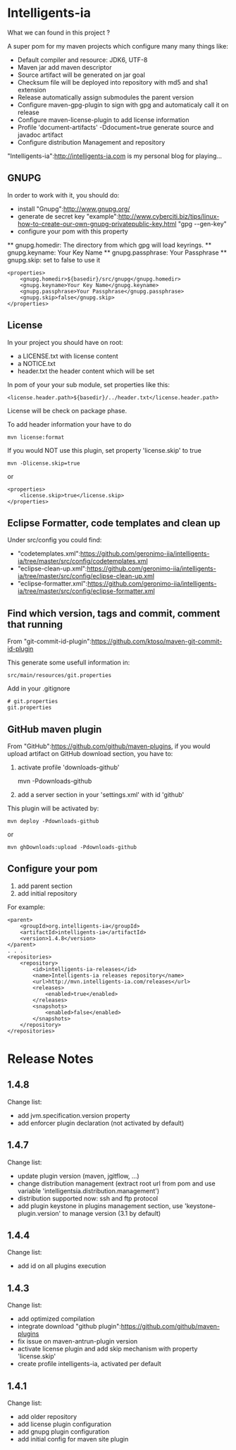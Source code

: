 Intelligents-ia
===============

What we can found in this project ?

A super pom for my maven projects which configure many many things like:

* Default compiler and resource: JDK6, UTF-8
* Maven jar add maven descriptor
* Source artifact will be generated on jar goal
* Checksum file will be deployed into repository with md5 and sha1 extension
* Release automatically assign submodules the parent version
* Configure maven-gpg-plugin to sign with gpg and automaticaly call it on release
* Configure maven-license-plugin to add license information
* Profile 'document-artifacts' -Ddocument=true generate source and javadoc artifact
* Configure distribution Management and repository

"Intelligents-ia":http://intelligents-ia.com is my personal blog for playing...

GNUPG
-----

In order to work with it, you should do:
* install "Gnupg":http://www.gnupg.org/
* generate de secret key "example":http://www.cyberciti.biz/tips/linux-how-to-create-our-own-gnupg-privatepublic-key.html "gpg --gen-key"
* configure your pom with this property

** gnupg.homedir: The directory from which gpg will load keyrings.
** gnupg.keyname: Your Key Name
** gnupg.passphrase: Your Passphrase
** gnupg.skip: set to false to use it


	<properties>
		<gnupg.homedir>${basedir}/src/gnupg</gnupg.homedir>
		<gnupg.keyname>Your Key Name</gnupg.keyname>
		<gnupg.passphrase>Your Passphrase</gnupg.passphrase>
		<gnupg.skip>false</gnupg.skip>
	</properties>



License
-------

In your project you should have on root:

* a LICENSE.txt with license content
* a NOTICE.txt
* header.txt the header content which will be set

In pom of your your sub module, set properties like this:


	<license.header.path>${basedir}/../header.txt</license.header.path>


License will be check on package phase.

To add header information your have to do


	mvn license:format

If you would NOT use this plugin, set property 'license.skip' to true


	mvn -Dlicense.skip=true

or


	<properties>
		<license.skip>true</license.skip>
	</properties>


Eclipse Formatter, code templates and clean up
----------------------------------------------

Under src/config you could find:
* "codetemplates.xml":https://github.com/geronimo-iia/intelligents-ia/tree/master/src/config/codetemplates.xml
* "eclipse-clean-up.xml":https://github.com/geronimo-iia/intelligents-ia/tree/master/src/config/eclipse-clean-up.xml
* "eclipse-formatter.xml":https://github.com/geronimo-iia/intelligents-ia/tree/master/src/config/eclipse-formatter.xml


Find which version, tags and commit, comment that running
----------------------------------------------------------

From "git-commit-id-plugin":https://github.com/ktoso/maven-git-commit-id-plugin

This generate some usefull information in:


	src/main/resources/git.properties

Add in your .gitignore


	# git.properties
	git.properties



GitHub maven plugin
-------------------

From "GitHub":https://github.com/github/maven-plugins, if you would upload artifact on GitHub download section, you have to:

1. activate profile 'downloads-github'

	mvn -Pdownloads-github


2. add a server section in your 'settings.xml' with id 'github'



This plugin will be activated by:

	mvn deploy -Pdownloads-github

or

	mvn ghDownloads:upload -Pdownloads-github



Configure your pom
------------------

1. add parent section
2. add initial repository

 
For example:


	<parent>
		<groupId>org.intelligents-ia</groupId>
		<artifactId>intelligents-ia</artifactId>
		<version>1.4.8</version>
	</parent>
	. . .
	<repositories>
		<repository>
			<id>intelligents-ia-releases</id>
			<name>Intelligents-ia releases repository</name>
			<url>http://mvn.intelligents-ia.com/releases</url>
			<releases>
				<enabled>true</enabled>
			</releases>
			<snapshots>
				<enabled>false</enabled>
			</snapshots>
		</repository>
	</repositories>



Release Notes
=============

1.4.8
-----

Change list:
* add jvm.specification.version property
* add enforcer plugin declaration (not activated by default)

1.4.7
-----

Change list:
* update plugin version (maven, jgitflow, ...)
* change distribution management (extract root url from pom and use variable 'intelligentsia.distribution.management')
* distribution supported now: ssh and ftp protocol
* add plugin keystone in plugins management section, use 'keystone-plugin.version' to manage version (3.1 by default)

1.4.4
-----

Change list:
* add id on all plugins execution


1.4.3
-----

Change list:
* add optimized compilation
* integrate download "github plugin":https://github.com/github/maven-plugins
* fix issue on maven-antrun-plugin version
* activate license plugin and add skip mechanism with property 'license.skip'
* create profile intelligents-ia, activated per default


1.4.1
-----

Change list:
* add older repository
* add license plugin configuration
* add gnupg plugin configuration
* add initial config for maven site plugin



